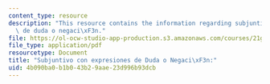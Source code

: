 ```yaml
---
content_type: resource
description: "This resource contains the information regarding subjuntivo con expresiones\
  \ de duda o negaci\xF3n."
file: https://ol-ocw-studio-app-production.s3.amazonaws.com/courses/21g-702-spanish-ii-spring-2004/4b090ba0b1b043b29aae23d996b93dcb_MIT21G_702S04_33sub.pdf
file_type: application/pdf
resourcetype: Document
title: "Subjuntivo con expresiones de Duda o Negaci\xF3n:"
uid: 4b090ba0-b1b0-43b2-9aae-23d996b93dcb
---
```

